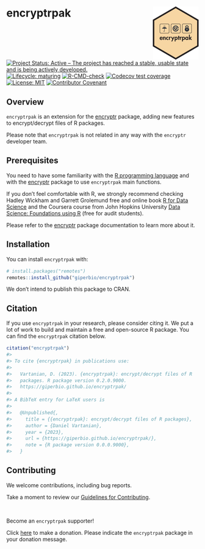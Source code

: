 
<!-- README.md is generated from README.Rmd. Please edit that file -->

# encryptrpak <a href='https://giperbio.github.io/encryptrpak/'><img src='man/figures/logo.png' align="right" height="139" /></a>

<!-- badges: start -->

[![Project Status: Active – The project has reached a stable, usable
state and is being actively
developed.](https://www.repostatus.org/badges/latest/active.svg)](https://www.repostatus.org/#active)
[![Lifecycle:
maturing](https://img.shields.io/badge/lifecycle-maturing-blue.svg)](https://lifecycle.r-lib.org/articles/stages.html#maturing)
[![R-CMD-check](https://github.com/giperbio/encryptrpak/workflows/R-CMD-check/badge.svg)](https://github.com/giperbio/encryptrpak/actions)
[![Codecov test
coverage](https://codecov.io/gh/giperbio/encryptrpak/branch/main/graph/badge.svg)](https://app.codecov.io/gh/giperbio/encryptrpak?branch=main)
[![License:
MIT](https://img.shields.io/badge/license-MIT-green)](https://choosealicense.com/licenses/mit/)
[![Contributor
Covenant](https://img.shields.io/badge/Contributor%20Covenant-v2.0%20adopted-ff69b4.svg)](https://giperbio.github.io/encryptrpak/CODE_OF_CONDUCT.html)
<!-- badges: end -->

## Overview

`encryptrpak` is an extension for the
[encryptr](https://github.com/SurgicalInformatics/encryptr) package,
adding new features to encrypt/decrypt files of R packages.

Please note that `encryptrpak` is not related in any way with the
`encryptr` developer team.

## Prerequisites

You need to have some familiarity with the [R programming
language](https://www.r-project.org/) and with the
[encryptr](https://github.com/SurgicalInformatics/encryptr) package to
use `encryptrpak` main functions.

If you don’t feel comfortable with R, we strongly recommend checking
Hadley Wickham and Garrett Grolemund free and online book [R for Data
Science](https://r4ds.had.co.nz/) and the Coursera course from John
Hopkins University [Data Science: Foundations using
R](https://www.coursera.org/specializations/data-science-foundations-r)
(free for audit students).

Please refer to the [encryptr](https://encrypt-r.org/) package
documentation to learn more about it.

## Installation

You can install `encryptrpak` with:

``` r
# install.packages("remotes")
remotes::install_github("giperbio/encryptrpak")
```

We don’t intend to publish this package to CRAN.

## Citation

If you use `encryptrpak` in your research, please consider citing it. We
put a lot of work to build and maintain a free and open-source R
package. You can find the `encryptrpak` citation below.

``` r
citation("encryptrpak")
#> 
#> To cite {encryptrpak} in publications use:
#> 
#>   Vartanian, D. (2023). {encryptrpak}: encrypt/decrypt files of R
#>   packages. R package version 0.2.0.9000.
#>   https://giperbio.github.io/encryptrpak/
#> 
#> A BibTeX entry for LaTeX users is
#> 
#>   @Unpublished{,
#>     title = {{encryptrpak}: encrypt/decrypt files of R packages},
#>     author = {Daniel Vartanian},
#>     year = {2023},
#>     url = {https://giperbio.github.io/encryptrpak/},
#>     note = {R package version 0.0.0.9000},
#>   }
```

## Contributing

We welcome contributions, including bug reports.

Take a moment to review our [Guidelines for
Contributing](https://giperbio.github.io/encryptrpak/CONTRIBUTING.html).

<br>

Become an `encryptrpak` supporter!

Click [here](https://github.com/sponsors/danielvartan) to make a
donation. Please indicate the `encryptrpak` package in your donation
message.
